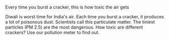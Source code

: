Every time you burst a cracker, this is how toxic the air gets

Diwali is worst time for India's air. Each time you burst a cracker, it produces a lot of poisonous dust. Scientists call this particulate matter. The tiniest particles (PM 2.5) are the most dangerous. How toxic are different crackers? Use our pollution meter to find out.

